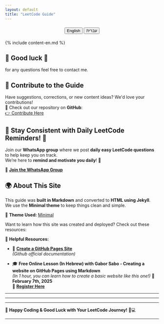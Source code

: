 ```yaml
---
layout: default
title: "LeetCode Guide"
---
```


<div style="text-align: center; margin: 20px 0;">
<button onclick="setLanguage('en')">English</button>
<button onclick="setLanguage('he')">עברית</button>
</div>

<!-- English Content -->
<div id="content-en" class="lang-en" markdown="1">
  
  {% include content-en.md %}



  ## 🚀 Good luck 🎯
  for any questions feel free to contact me.

  ## 🤝 Contribute to the Guide

Have suggestions, corrections, or new content ideas? We'd love your contributions!  
📌 Check out our repository on **GitHub**:  
[👉 Contribute Here](https://github.com/YanivGabay/LeetCodeGuideSite)



## 📅 Stay Consistent with Daily LeetCode Reminders! 📢

Join our **WhatsApp group** where we post **daily easy LeetCode questions** to help keep you on track.  
We’re here to **remind and motivate you daily**! 🚀  

📲 **[Join the WhatsApp Group](https://chat.whatsapp.com/IQ3Mghl3NUz09vIdR0t4gd)**


## 🌍 About This Site

This guide was **built in Markdown** and converted to **HTML using Jekyll**.  
We use the **Minimal theme** to keep things clean and simple.  

🎨 **Theme Used:** [Minimal](https://github.com/pages-themes/minimal)  

Want to learn how this site was created and deployed? Check out these resources:  

📖 **Helpful Resources:**
- 📌 **[Create a GitHub Pages Site](https://docs.github.com/en/pages/getting-started-with-github-pages/creating-a-github-pages-site)**  
  *(Github official documentation)*
  
- 🎓 **Free Online Lesson (In Hebrew) with Gabor Sabo - Creating a website on GitHub Pages using Markdown**  
    *(In 1 hour, you can learn how to create a basic website like this one!)*
  📅 **February 7th, 2025**  
  🔗 **[Register Here](https://www.meetup.com/pyweb-il/events/305773690/)**  
---

</div>
<!-- Hebrew Content -->

<div id="content-he" class="lang-he" style="display: none; direction: rtl;" markdown="1">

  {% include content-he.md %}

  ## 🚀 בהצלחה 🎯
  לכל שאלה ניתן לפנות ולעדכן בגיטהב.

  ## 🤝 לתרום דרך גיטהאב
  אם יש לכם הצעות, תיקונים או רעיונות לתוכן חדש, אשמח שתתרמו גם לקוד.
  כנסו לקישור ותוכלו לראות את הקוד ולתרום דרך גיטהאב.
  [👉 לתרום כאן](https://github.com/YanivGabay/LeetCodeGuideSite)

## 📅 רוצים תזכורת יומית ? 📢

הצטרפו לקבוצת הוואטסאפ שלנו, שם אנחנו מפרסמים שאלות קלות באופן יומי כתזכורת.

📲 **[הצטרפו לקבוצת הוואטסאפ](https://chat.whatsapp.com/IQ3Mghl3NUz09vIdR0t4gd)**


## 🌍 רוצים לבנות אתר כמו זה?

המדריך הזה נבנה במרקדאון והומר לאתר ע"י ג'קיל.
האתר נבנה בעזרת ערכת העיצוב Minimal כדי לשמור על ניקיון ופשטות.

🎨 **ערכת העיצוב שנמצאת בשימוש:** [Minimal]( )

רוצים ללמוד איך בונים אתר כזה? כנסו לקישורים הבאים:

📖 **מדריכים שימושיים:**
- 📌 **[יצירת אתר ב-GitHub Pages](https://docs.github.com/en/pages/getting-started-with-github-pages/creating-a-github-pages-site)**  
  *(תיעוד רשמי של GitHub)*

- 🎓 **שיעור חינמי באינטרנט (בעברית) עם גאבור סבו - יצירת אתר ב-GitHub Pages בעזרת Markdown**  
    *(בשעה אחת, תוכלו ללמוד איך ליצור אתר בסיסי כמו זה!)*
  📅 **7 בפברואר, 2025**
  🔗 **[הרשמה כאן](https://www.meetup.com/pyweb-il/events/305773690/)**
---



</div>


 
</div>
<div id=>


---


---

🚀 **Happy Coding & Good Luck with Your LeetCode Journey!** 🎯💻

---



<!-- JavaScript for Language Toggling -->
<script>
  function setLanguage(lang) {
    if (lang === 'he') {
      document.getElementById("content-en").style.display = "none";
      document.getElementById("content-he").style.display = "block";
    } else {
      document.getElementById("content-en").style.display = "block";
      document.getElementById("content-he").style.display = "none";
    }
  }

  // Set default language on page load
  document.addEventListener("DOMContentLoaded", function() {
    // You can set the default language here. For example, default to English:
    setLanguage('he');

    
  });
</script>

